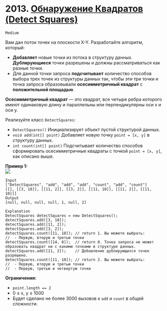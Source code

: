 # 2013. [Обнаружение Квадратов (Detect Squares)](https://leetcode.com/problems/detect-squares/description/)

`Medium`

Вам дан поток точек на плоскости X-Y. Разработайте алгоритм, который:

*   **Добавляет** новые точки из потока в структуру данных. **Дублирующиеся** точки разрешены и должны рассматриваться как разные точки.
*   Для данной точки запроса **подсчитывает** количество способов выбора трех точек из структуры данных так, чтобы эти три точки и точка запроса образовывали **осесимметричный квадрат** с **положительной площадью**.

**Осесимметричный квадрат** — это квадрат, все четыре ребра которого имеют одинаковую длину и параллельны или перпендикулярны оси x и оси y.

Реализуйте класс `DetectSquares`:

*   `DetectSquares()` Инициализирует объект пустой структурой данных.
*   `void add(int[] point)` Добавляет новую точку `point = [x, y]` в структуру данных.
*   `int count(int[] point)` Подсчитывает количество способов сформировать осесимметричные квадраты с точкой `point = [x, y]`, как описано выше.

**Пример 1:**\
![](https://assets.leetcode.com/uploads/2021/09/01/image.png)
```
Input
["DetectSquares", "add", "add", "add", "count", "add", "count"]
[[], [[3, 10]], [[11, 2]], [[3, 2]], [[11, 10]], [[11, 2]], [[11, 10]]]
Output
[null, null, null, null, 1, null, 2]

Explanation
DetectSquares detectSquares = new DetectSquares();
detectSquares.add([3, 10]);
detectSquares.add([11, 2]);
detectSquares.add([3, 2]);
detectSquares.count([11, 10]); // return 1. Вы можете выбрать:
//  - Первую, вторую и третью точки
detectSquares.count([14, 8]);  // return 0. Точка запроса не может образовать квадрат ни с какими точками в структуре данных.
detectSquares.add([11, 2]);    // Добавление дублирующихся точек разрешено.
detectSquares.count([11, 10]); // return 2. Вы можете выбрать:
//  - Первую, вторую и третью точки
//  - Первую, третью и четвертую точки
```

**Ограничения:**

*   `point.length == 2`
*   0 ≤ x, y ≤ 1000
*   Будет сделано не более 3000 вызовов к `add` и `count` в общей сложности.